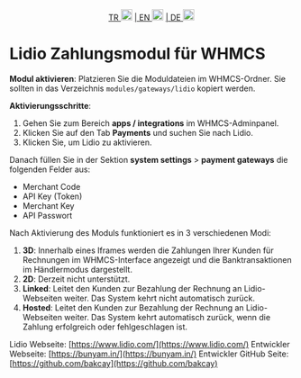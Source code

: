 <div align="center">  
  <a href="README.md"   >   TR <img style="padding-top: 8px" src="https://raw.githubusercontent.com/yammadev/flag-icons/master/png/TR.png" alt="TR" height="20" /></a>  
  <a href="README-EN.md"> | EN <img style="padding-top: 8px" src="https://raw.githubusercontent.com/yammadev/flag-icons/master/png/US.png" alt="EN" height="20" /></a>  
  <a href="README-DE.md"> | DE <img style="padding-top: 8px" src="https://raw.githubusercontent.com/yammadev/flag-icons/master/png/DE.png" alt="DE" height="20" /></a>  
</div>

# Lidio Zahlungsmodul für WHMCS

**Modul aktivieren**:
Platzieren Sie die Moduldateien im WHMCS-Ordner. Sie sollten in das Verzeichnis `modules/gateways/lidio` kopiert werden.

**Aktivierungsschritte**:
1. Gehen Sie zum Bereich **apps / integrations** im WHMCS-Adminpanel.
2. Klicken Sie auf den Tab **Payments** und suchen Sie nach Lidio.
3. Klicken Sie, um Lidio zu aktivieren.

Danach füllen Sie in der Sektion **system settings** > **payment gateways** die folgenden Felder aus:
- Merchant Code
- API Key (Token)
- Merchant Key
- API Passwort

Nach Aktivierung des Moduls funktioniert es in 3 verschiedenen Modi:
1. **3D**: Innerhalb eines Iframes werden die Zahlungen Ihrer Kunden für Rechnungen im WHMCS-Interface angezeigt und die Banktransaktionen im Händlermodus dargestellt.
2. **2D**: Derzeit nicht unterstützt.
3. **Linked**: Leitet den Kunden zur Bezahlung der Rechnung an Lidio-Webseiten weiter. Das System kehrt nicht automatisch zurück.
4. **Hosted**: Leitet den Kunden zur Bezahlung der Rechnung an Lidio-Webseiten weiter. Das System kehrt automatisch zurück, wenn die Zahlung erfolgreich oder fehlgeschlagen ist.

Lidio Webseite: [https://www.lidio.com/](https://www.lidio.com/)
Entwickler Webseite: [https://bunyam.in/](https://bunyam.in/)
Entwickler GitHub Seite: [https://github.com/bakcay](https://github.com/bakcay)
